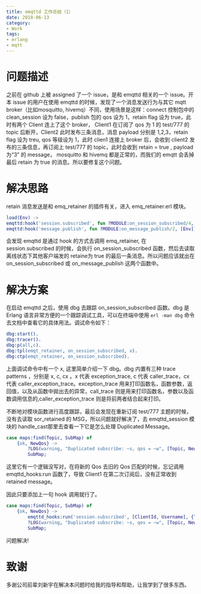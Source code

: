 ```yaml
---
title: emqttd 工作总结（1）
date: 2018-06-13
category: 
- Work
tags:
- erlang
- mqtt
---
```


# 问题描述
之前在 github 上被 assigned 了一个 issue，是和 emqttd 相关的一个 issue。开本 issue 的用户在使用 emqttd 的时候，发现了一个消息发送行为与其它 mqtt broker（比如mosquitto, hivemq）不同，使用场景是这样：connect 控制包中的 clean_session 设为 false，publish 包的 qos 设为 1，retain flag 设为 true，此时有两个 Client 连上了这个 broker， Client1 在订阅了 qos 为 1 的 test/777 的 topic 后断开，Client2 此时发布三条消息，消息 payload 分别是 1,2,3，retain flag 设为 treu, qos 等级设为 1，此时 clien1 连接上 broker 后，会收到 client2 发布的三条信息，再订阅上 test/777 的 topic，此时会收到 retain = true , payload 为“3” 的 message， mosquitto 和 hivemq 都是正常的，而我们的 emqtt 会丢掉最后 retain 为 true 的消息。所以要修复这个问题。

# 解决思路
retain 消息发送是和 emq_retainer 的插件有关，进入 emq_retainer.erl 模块。

~~~ erlang
load(Env) ->
emqttd:hook('session.subscribed', fun ?MODULE:on_session_subscribed/4, [Env]),
emqttd:hook('message.publish', fun ?MODULE:on_message_publish/2, [Env]).
~~~

会发现 emqttd 是通过 hook 的方式去调用 emq_retainer, 在 session.subscribed 的时候，会执行 on_session_subscribed 函数，然后去读取离线状态下其他客户端发的 retaine为 true 的最后一条消息。所以问题应该就出在 on_session_subscribed 或 on_message_publish 这两个函数中。

# 解决方案
在启动 emqttd 之后，使用 dbg 去跟踪 on_session_subscribed 函数。dbg 是 Erlang 语言非常方便的一个跟踪调试工具，可以在终端中使用 `erl -man dbg` 命令去文档中查看它的具体用法。调试命令如下：
``` erlang
dbg:start().
dbg:tracer().
dbg:p(all,c).
dbg:tpl(emqt_retainer, on_session_subscribed, x).
dbg:ctp(emqt_retainer, on_session_subscribed).
```
上面调试命令中有一个 x, 这里简单介绍一下 dbg。dbg 内置有三种 trace patterns ，分别是 x, c, cx 。x 代表 exception_trace,  c 代表 caller_trace，cx 代表 caller_exception_trace。exception_trace 用来打印函数名，函数参数，返回值，以及从函数中拋出去的异常，call_trace 则是用来打印函数名，参数以及函数调用信息的,caller_exception_trace 则是将前两者结合起来打印。

不断地对模块函数进行高度跟踪，最后会发现在重新订阅 test/777 主题的时候，没有去读取 sor_retained 的 MSG，所以问题就好解决了，去 emqttd_session 模块的 handle_cast那里去查看一下它是怎么处理 Duplicated Message。

~~~ erlang
case maps:find(Topic, SubMap) of
    {ok, NewQos} ->
        ?LOG(warning, "Duplicated subscribe: ~s, qos = ~w", [Topic, NewQos], State),
        SubMap;
~~~

这里它有一个逻辑没写对，在将新的 Qos 去旧的 Qos 匹配的时候，忘记调用 emqttd_hooks:run 函数了，导致 Client1 在第二次订阅后，没有正常收到 retained message。

因此只要添加上一句 hook 调用就行了。
~~~ erlang
case maps:find(Topic, SubMap) of
    {ok, NewQos} ->
        emqttd_hooks:run('session.subscribed', [ClientId, Username], {Topic, Opts}),
        ?LOG(warning, "Duplicated subscribe: ~s, qos = ~w", [Topic, NewQos], State),
        SubMap;
~~~

问题解决!

# 致谢
多谢公司前辈刘新宇在解决本问题时给我的指导和帮助，让我学到了很多东西。　
